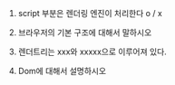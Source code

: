 1. script 부분은 렌더링 엔진이 처리한다 o / x

2. 브라우저의 기본 구조에 대해서 말하시오

3. 렌더트리는 xxx와 xxxxx으로 이루어져 있다. 

4. Dom에 대해서 설명하시오


